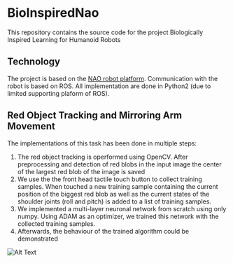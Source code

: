 # BioInspiredNao
This repository contains the source code for the project Biologically Inspired Learning for Humanoid Robots 

## Technology
The project is based on the [NAO robot platform](https://www.aldebaran.com/en/nao). Communication with the robot is based 
on ROS. All implementation are done in Python2 (due to limited supporting plaform of ROS). 

## Red Object Tracking and Mirroring Arm Movement
The implementations of this task has been done in multiple steps:
1. The red object tracking is operformed using OpenCV. After preprocessing and detection of red blobs in the input image the center of the largest
 red blob of the image is saved
2. We use the the front head tactile touch button to collect training samples. When touched a new training sample containing the current position of the biggest
   red blob as well as the current states of the shoulder joints (roll and pitch) is added to a list of training samples.  
3. We implemented a multi-layer neuronal network from scratch using only numpy. Using ADAM as an optimizer, we trained this network with the collected training samples.
4. Afterwards, the behaviour of the trained algorithm could be demonstrated

![Alt Text](ezgif-5-9c296fb4f0.gif)
